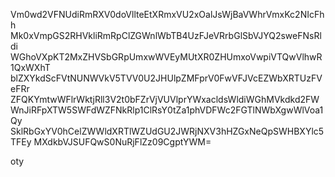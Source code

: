 Vm0wd2VFNUdiRmRXV0doVllteEtXRmxVU2xOalJsWjBaVWhrVmxKc2NIcFhh
Mk0xVmpGS2RHVkliRmRpClZGWnlWbTB4UzFJeVRrbGlSbVJYQ2sweFNsRldi
WGhoVXpKT2MxZHVSbGRpUmxwWVEyMUtXR0ZHUmxoVwpiVTQwVlhwR1QxWXhT
blZXYkdScFVtNUNWVkV5TVV0U2JHUlpZMFprV0FwVFJVcEZWbXRTUzFVeFRr
ZFQKYmtwWFlrWktjRll3V2t0bFZrVjVUVlprYWxacldsWldiWGhMVkdkd2FW
WnJiRFpXTW5SWFdWZFNkRlp1ClRsY0tZa1phVDFWc2FGTlNWbXgwWlVoa1Qy
SklRbGxYV0hCelZWWldXRTlWZUdGU2JWRjNXV3hHZGxNeQpSWHBXYlc5TFEy
MXdkbVJSUFQwS0NuRjFlZz09CgptYWM=

oty